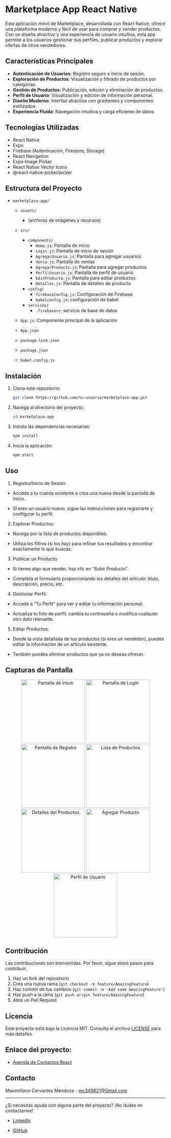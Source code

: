 # Marketplace App React Native

Esta aplicación móvil de Marketplace, desarrollada con React Native, ofrece una plataforma moderna y fácil de usar para comprar y vender productos. Con un diseño atractivo y una experiencia de usuario intuitiva, esta app permite a los usuarios gestionar sus perfiles, publicar productos y explorar ofertas de otros vendedores.

## Características Principales

- **Autenticación de Usuarios**: Registro seguro e inicio de sesión.
- **Exploración de Productos**: Visualización y filtrado de productos por categorías.
- **Gestión de Productos**: Publicación, edición y eliminación de productos.
- **Perfil de Usuario**: Visualización y edición de información personal.
- **Diseño Moderno**: Interfaz atractiva con gradientes y componentes estilizados.
- **Experiencia Fluida**: Navegación intuitiva y carga eficiente de datos.

## Tecnologías Utilizadas

- React Native
- Expo
- Firebase (Autenticación, Firestore, Storage)
- React Navigation
- Expo Image Picker
- React Native Vector Icons
- @react-native-picker/picker

## Estructura del Proyecto

- `marketplace-app/`

  - `assets/`
    - (archivos de imágenes y recursos)
  - `src/`

    - `components/`
      - `Home.js`: Pantalla de inicio
      - `Login.js`: Pantalla de inicio de sesión
      - `AgregarUsuario.js`: Pantalla para agregar usuarios
      - `Venta.js`: Pantalla de ventas
      - `AgregarProducto.js`: Pantalla para agregar productos
      - `PerfilUsuario.js`: Pantalla de perfil de usuario
      - `EditProducto.js`: Pantalla para editar productos
      - `Detalles.js`: Pantalla de detalles de producto
    - `config/`
      - `firebaseConfig.js`: Configuración de Firebase
      - `babelconfig.js`: configuración de babel
    - `services/`
      - `.firebaserc`: servicio de base de datos

  - `App.js`: Componente principal de la aplicación
  - `App.json`
  - `package-lock.json`
  - `package.json`
  - `babel.config.js`

## Instalación

1. Clona este repositorio:

   ```bash
   git clone https://github.com/tu-usuario/marketplace-app.git
   ```

2. Navega al directorio del proyecto:

   ```bash
   cd marketplace-app
   ```

3. Instala las dependencias necesarias:

   ```bash
   npm install
   ```

4. Inicia la aplicación:

   ```bash
   npm start

   ```

## Uso

1. Registro/Inicio de Sesión:

- Accede a tu cuenta existente o crea una nueva desde la pantalla de inicio.

- Si eres un usuario nuevo, sigue las instrucciones para registrarte y configurar tu perfil.

2. Explorar Productos:

- Navega por la lista de productos disponibles.

- Utiliza los filtros (si los hay) para refinar tus resultados y encontrar exactamente lo que buscas.

3. Publicar un Producto:

- Si tienes algo que vender, haz clic en “Subir Producto”.

- Completa el formulario proporcionando los detalles del artículo: título, descripción, precio, etc.

4. Gestionar Perfil:

- Accede a “Tu Perfil” para ver y editar tu información personal.

- Actualiza tu foto de perfil, cambia tu contraseña o modifica cualquier otro dato relevante.

5. Editar Productos:

- Desde la vista detallada de tus productos (si eres un vendedor), puedes editar la información de un artículo existente.

- También puedes eliminar productos que ya no deseas ofrecer.

## Capturas de Pantalla

<div align="center">
  <img src="./assets/inicio.png" alt="Pantalla de Inicio" width="200"/>
  <img src="./assets/login.png" alt="Pantalla de Login"
  width="200"/>
  <img src="./assets/Agregarperfil.png" alt="Pantalla de Registro" width="200"/>
  <img src="./assets/Ventas.png" alt="Lista de Productos" width="200"/>
  <img src="./assets/detalles.png" alt="Detalles del Productos" width="200"/>
  <img src="./assets/subirProductos.png" alt="Agregar Producto" width="200"/>
  <img src="./assets/Screenshot_2024-07-27-16-35-48-296_host.exp.exponent.png" alt="Perfil de Usuario" width="200"/>
</div>

## Contribución

Las contribuciones son bienvenidas. Por favor, sigue estos pasos para contribuir:

1. Haz un fork del repositorio
2. Crea una nueva rama (`git checkout -b feature/AmazingFeature`)
3. Haz commit de tus cambios (`git commit -m 'Add some AmazingFeature'`)
4. Haz push a la rama (`git push origin feature/AmazingFeature`)
5. Abre un Pull Request

## Licencia

Este proyecto está bajo la Licencia MIT. Consulta el archivo [LICENSE](LICENSE) para más detalles.

## Enlace del proyecto:

- [Agenda de Contactos React](https://contacts-agenda-made-with-react.netlify.app/)

## Contacto

Maximiliano Cervantes Mendoza - mc349821@Gmail.com

---

¿Si necesitas ayuda con alguna parte del proyecto? ¡No dudes en contactarme!

- [LinkedIn](https://www.linkedin.com/in/maximiliano-cervantes-ing/)

- [GitHub](https://github.com/Maxcerva12)
